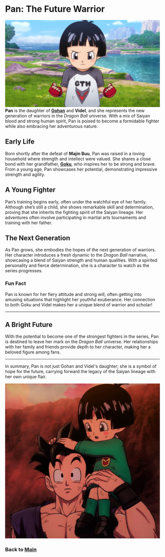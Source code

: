 # Pan: The Future Warrior
![alt text](image-5.png)
**Pan** is the daughter of **[Gohan](gohan.md)** and **Videl**, and she represents the new generation of warriors in the *Dragon Ball* universe. With a mix of Saiyan blood and strong human spirit, Pan is poised to become a formidable fighter while also embracing her adventurous nature.

## Early Life

Born shortly after the defeat of **Majin Buu**, Pan was raised in a loving household where strength and intellect were valued. She shares a close bond with her grandfather, **[Goku](goku.md)**, who inspires her to be strong and brave. From a young age, Pan showcases her potential, demonstrating impressive strength and agility.

## A Young Fighter

Pan’s training begins early, often under the watchful eye of her family. Although she’s still a child, she shows remarkable skill and determination, proving that she inherits the fighting spirit of the Saiyan lineage. Her adventures often involve participating in martial arts tournaments and training with her father.

## The Next Generation

As Pan grows, she embodies the hopes of the next generation of warriors. Her character introduces a fresh dynamic to the *Dragon Ball* narrative, showcasing a blend of Saiyan strength and human qualities. With a spirited personality and fierce determination, she is a character to watch as the series progresses.

### Fun Fact

Pan is known for her fiery attitude and strong will, often getting into amusing situations that highlight her youthful exuberance. Her connection to both Goku and Videl makes her a unique blend of warrior and scholar!

---

## A Bright Future

With the potential to become one of the strongest fighters in the series, Pan is destined to leave her mark on the *Dragon Ball* universe. Her relationships with her family and friends provide depth to her character, making her a beloved figure among fans.

---

In summary, Pan is not just Gohan and Videl's daughter; she is a symbol of hope for the future, carrying forward the legacy of the Saiyan lineage with her own unique flair.


![alt text](image-4.png)


### Back to **[Main](mainfile.md)**












